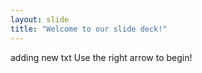 ```yaml
---
layout: slide
title: "Welcome to our slide deck!"
---
```

adding new txt
Use the right arrow to begin!
